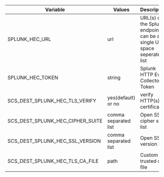 
| Variable | Values        | Description |
|----------|---------------|-------------|
| SPLUNK_HEC_URL | url | URL(s) of the Splunk endpoint, can be a single URL space seperated list |
| SPLUNK_HEC_TOKEN | string | Splunk HTTP Event Collector Token |
| SCS_DEST_SPLUNK_HEC_TLS_VERIFY | yes(default) or no | verify HTTP(s) certificate |
| SCS_DEST_SPLUNK_HEC_CIPHER_SUITE | comma separated list | Open SSL cipher suite list |
| SCS_DEST_SPLUNK_HEC_SSL_VERSION |  comma separated list | Open SSL version list |
| SCS_DEST_SPLUNK_HEC_TLS_CA_FILE | path | Custom trusted cert file |
